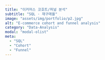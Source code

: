 ```yaml
---
title: "이커머스 코호트/퍼널 분석"
subtitle: "SQL · 재구매율"
image: "assets/img/portfolio/p2.jpg"
alt: "E-commerce cohort and funnel analysis"
category: "Data-Analysis"
modal: "modal-olist"
meta:
  - "SQL"
  - "Cohort"
  - "Funnel"
---
```

